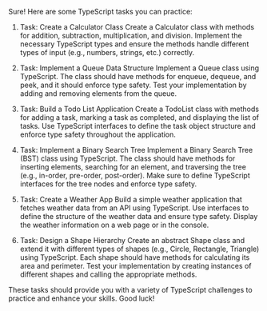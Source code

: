 Sure! Here are some TypeScript tasks you can practice:

1. Task: Create a Calculator Class
   Create a Calculator class with methods for addition, subtraction, multiplication, and division. Implement the necessary TypeScript types and ensure the methods handle different types of input (e.g., numbers, strings, etc.) correctly.

2. Task: Implement a Queue Data Structure
   Implement a Queue class using TypeScript. The class should have methods for enqueue, dequeue, and peek, and it should enforce type safety. Test your implementation by adding and removing elements from the queue.

3. Task: Build a Todo List Application
   Create a TodoList class with methods for adding a task, marking a task as completed, and displaying the list of tasks. Use TypeScript interfaces to define the task object structure and enforce type safety throughout the application.

4. Task: Implement a Binary Search Tree
   Implement a Binary Search Tree (BST) class using TypeScript. The class should have methods for inserting elements, searching for an element, and traversing the tree (e.g., in-order, pre-order, post-order). Make sure to define TypeScript interfaces for the tree nodes and enforce type safety.

5. Task: Create a Weather App
   Build a simple weather application that fetches weather data from an API using TypeScript. Use interfaces to define the structure of the weather data and ensure type safety. Display the weather information on a web page or in the console.

6. Task: Design a Shape Hierarchy
   Create an abstract Shape class and extend it with different types of shapes (e.g., Circle, Rectangle, Triangle) using TypeScript. Each shape should have methods for calculating its area and perimeter. Test your implementation by creating instances of different shapes and calling the appropriate methods.

These tasks should provide you with a variety of TypeScript challenges to practice and enhance your skills. Good luck!